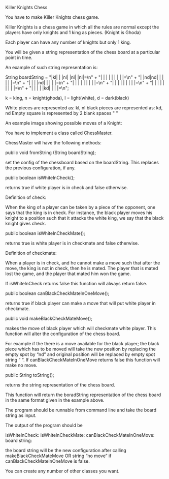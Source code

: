 Killer Knights Chess

You have to make Killer Knights chess game. 

Killer Knights is a chess game in which all the rules are normal except the players have only knights and 1 king as pieces. (Knight is Ghoda)

Each player can have any number of knights but only 1 king.

You will be given a string representation of the chess board at a particular point in time.

An example of such string representation is:

String boardString = 
            "|kl|  |  |nl|  |nl|  |nl|=\n" +
            "|  |  |  |  |  |  |  |  |=\n" +
            "|  |nd|nd|  |  |  |  |  |=\n" +
            "|  |  |  |nd|  |  |  |  |=\n" +
            "|  |  |  |  |  |  |  |  |=\n" +
            "|  |  |  |  |  |  |  |  |=\n" +
            "|  |  |  |  |  |  |  |  |=\n" +
            "|  |  |  |  |kd|  |  |  |=\n";


k = king, n = knight(ghoda), l = light(white), d = dark(black)

White pieces are represented as: kl, nl
black pieces are represented as: kd, nd
Empty square is represented by 2 blank spaces "  "

An example image showing possible moves of a Knight:




You have to implement a class called ChessMaster. 

ChessMaster will have the following methods:

public void fromString (String boardString);

set the config of the chessboard based on the boardString.  This replaces the previous configuration, if any.


public boolean isWhiteInCheck();

returns true if white player is in check and false otherwise.

Definition of check:

When the king of a player can be taken by a piece of the opponent, one says that the king is in check. For instance, the black player moves his knight to a position such that it attacks the white king, we say that the black knight gives check.


public boolean isWhiteInCheckMate();
		
returns true is white player is in checkmate and false otherwise.

Definition of checkmate:

When a player is in check, and he cannot make a move such that after the move, the king is not in check, then he is mated. The player that is mated lost the game, and the player that mated him won the game.

If isWhiteInCheck returns false this function will always return false.


public boolean canBlackCheckMateInOneMove();

returns true if black player can make a move that will put white player in checkmate.


public void makeBlackCheckMateMove();

makes the move of black player which will checkmate white player. This function will alter the configuration of the chess board. 

For example if the there is a move available for the black player; the black piece which has to be moved will take the new position by replacing the empty spot by “nd” and original position will be replaced by empty spot string “  “.
If canBlackCheckMateInOneMove returns false this function will make no move.


public String toString();

returns the string representation of the chess board.

This function will return the boradString representation of the chess board in the same format given in the example above.


The program should be runnable from command line and take the board string as input. 

The output of the program should be 

isWhiteInCheck: <answer>
isWhiteInCheckMate: <answer>
canBlackCheckMateInOneMove: <answer>
board string: <answer>

the board string will be the new configuration after calling makeBlackCheckMateMove OR string “no move” if canBlackCheckMateInOneMove is false.

You can create any number of other classes you want. 
